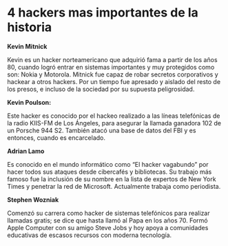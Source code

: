 # 4 hackers mas importantes de la historia

**Kevin Mitnick**

Kevin es un hacker norteamericano que adquirió fama a partir de los años 80, cuando logró entrar en sistemas importantes y muy protegidos como son: Nokia y Motorola.
Mitnick fue capaz de robar secretos corporativos y hackear a otros hackers. Por un tiempo fue apresado y aislado del resto de los presos, e incluso de la sociedad por su supuesta peligrosidad.

**Kevin Poulson:**

Este hacker es conocido por el hackeo realizado a las líneas telefónicas de la radio KIIS-FM de Los Ángeles, para asegurar la llamada ganadora 102 de un Porsche 944 S2. También atacó una base de datos del FBI y es entonces, cuando es encarcelado.

**Adrian Lamo**

Es conocido en el mundo informático como “El hacker vagabundo” por hacer todos sus ataques desde cibercafés y bibliotecas. Su trabajo más famoso fue la inclusión de su nombre en la lista de expertos de New York Times y penetrar la red de Microsoft. Actualmente trabaja como periodista.

**Stephen Wozniak**

Comenzó su carrera como hacker de sistemas telefónicos para realizar llamadas gratis; se dice que hasta llamó al Papa en los años 70. Formó Apple Computer con su amigo Steve Jobs y hoy apoya a comunidades educativas de escasos recursos con moderna tecnología.
